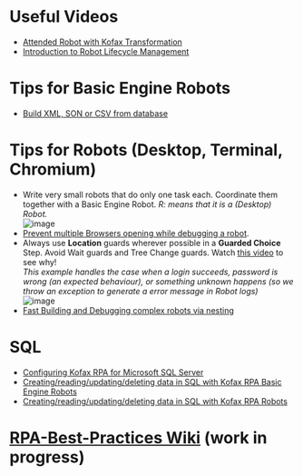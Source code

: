 # Useful Videos
* [Attended Robot with Kofax Transformation](https://kofax.app.bigtincan.com/pfiles/jdrRlDXkZ6Jn59w1OgoYt0heTqslCxhQBpoqN4WPzaYx72AQyG) 
* [Introduction to Robot Lifecycle Management](https://kofax.app.bigtincan.com/pfiles/3pKyn45JXwNMZLDVoBwatbheTNsqC1C0gjAzkQ2mr690aYRevP)
# Tips for Basic Engine Robots
* [Build XML, SON or CSV from database](Build%20XML%2CJSON%2CCSV%20from%20database.md)
# Tips for Robots (Desktop, Terminal, Chromium)
* Write very small robots that do only one task each. Coordinate them together with a Basic Engine Robot.  *R: means that it is a (Desktop) Robot.*  
![image](https://user-images.githubusercontent.com/47416964/159471729-faa30620-b691-424f-b00a-8c8054f2835a.png)
* [Prevent multiple Browsers opening while debugging a robot](Prevent%20Multiple%20Browsers.md).
* Always use **Location** guards wherever possible in a **Guarded Choice** Step. Avoid Wait guards and Tree Change guards. Watch [this video](https://kofax.app.bigtincan.com/pfiles/xmdrWZMQJvLG65K1yEW7tjFLtZCjUQFMEknz9oYw2O47plVXAq/f/1038408817) to see why!  
  *This example handles the case when a login succeeds, password is wrong (an expected behaviour), or something unknown happens (so we throw an exception to generate a error message in Robot logs)*  
![image](https://user-images.githubusercontent.com/47416964/159472902-89f92db6-e54a-4e42-8c68-ae369fa9c243.png)
* [Fast Building and Debugging complex robots via nesting](Robot%20Debugging%3a%20Build%20a%20nested%20robot.md)
# SQL
* [Configuring Kofax RPA for Microsoft SQL Server](https://kofax.app.bigtincan.com/pfiles/KkoeJP7wRa4bVZqMlg26tKhwTvcAfLcGg12YNx0OjGAzmp3yXW)
* [Creating/reading/updating/deleting data in SQL with Kofax RPA Basic Engine Robots](https://kofax.app.bigtincan.com/pfiles/zj9eyoR347XnA2DLMEqptohWTdsPClhVglZ560dmbOPkQVNqGa)
* [Creating/reading/updating/deleting data in SQL with Kofax RPA Robots](https://kofax.app.bigtincan.com/pfiles/9Lvym0xkJ1qZ2D5MQEe0fjT2CkUKhJfvgerobl4p6aAjYGVRNK)
# [RPA-Best-Practices Wiki](https://github.com/KofaxRPA/RPA-Best-Practices/wiki) (work in progress)
